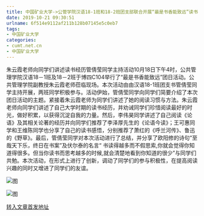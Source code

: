 ```yaml
---
title: 中国矿业大学->公管学院汉语18-1班和18-2班团支部联合开展“最是书香能致远”读书分享主题团日活动 | cumt.net.cn
date: 2019-10-21 09:30:51
urlname: 6f514e9112af211b128b07145e5c0eb7
tags: 
- 中国矿业大学
categories:
- cumt.net.cn
- 中国矿业大学
---
```

朱云霞老师向同学们讲述读书经历管倩莹同学主持活动10月18日下午4时，公共管理学院汉语18－1班及18－2班于博四C104举行了“最是书香能致远”团日活动。公共管理学院副教授朱云霞老师莅临现场。本次活动由由汉语18-1班团支书管倩莹同学主持开展，两班同学积极参与。活动伊始，管倩莹同学向同学们简要介绍了本次团日活动的主题。紧接着朱云霞老师为同学们讲述了她的阅读习惯与方法。朱云霞老师向同学们讲述了自己大学时期的读书经历，并劝诫同学们珍惜阅读最好的时光，做好积累，以获得沉淀自我的力量。然后，李伟昊同学讲述了自己阅读《论语》及其相关论著的经历并向同学们推荐了李泽厚先生的《论语今读》；王可惠同学和王维陈同学也分享了自己的读书感悟，分别推荐了萧红的《呼兰河传》、鲁迅的《野草》。最后，管倩莹同学对本次活动进行了总结，并分享了欧阳修的诗句“至哉天下乐，终日在书案”及伏尔泰的名言“ 书读得越多而不假思索,你就会觉得你知道得很多。但当你读书而思考越多的时候,就会清楚地看到你知道的很少”与同学们共勉。本次活动，在形式上进行了创新，调动了同学们的参与积极性，在提高阅读兴趣的同时又增进了同学们的友谊。

![图](http://xwzx.cumt.edu.cn/_upload/article/images/45/08/e9f7fecb408095edde19d2d892fb/1d23d4a3-4fc9-4c9c-bd88-b38fe605b6db.jpg)

![图](http://xwzx.cumt.edu.cn/_upload/article/images/45/08/e9f7fecb408095edde19d2d892fb/26bce845-f18b-4ab9-a5b1-122ba7559724.jpg)

[转入文章首发地址](http://xwzx.cumt.edu.cn/54/2e/c523a545838/page.htm)